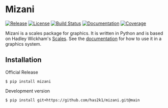 # Mizani

[![Release](https://img.shields.io/pypi/v/mizani.svg)](https://pypi.python.org/pypi/mizani)
[![License](https://img.shields.io/pypi/l/mizani.svg)](https://pypi.python.org/pypi/mizani)
[![Build Status](https://github.com/has2k1/mizani/workflows/build/badge.svg?branch=main)](https://github.com/has2k1/mizani/actions?query=branch%3Amain+workflow%3A%22build%22)
[![Documentation](https://readthedocs.org/projects/mizani/badge/?version=latest)](https://mizani.readthedocs.io/en/latest/)
[![Coverage](https://codecov.io/github/has2k1/mizani/coverage.svg?branch=main)](https://codecov.io/github/has2k1/mizani?branch=main)

Mizani is a scales package for graphics. It is written in Python and is
based on Hadley Wickham's [Scales](https://github.com/r-lib/scales).
See the [documentation](https://mizani.readthedocs.io/en/latest/)
for how to use it in a graphics system.

## Installation

Official Release

```console
$ pip install mizani
```

Development version

```console
$ pip install git+https://github.com/has2k1/mizani.git@main
```
